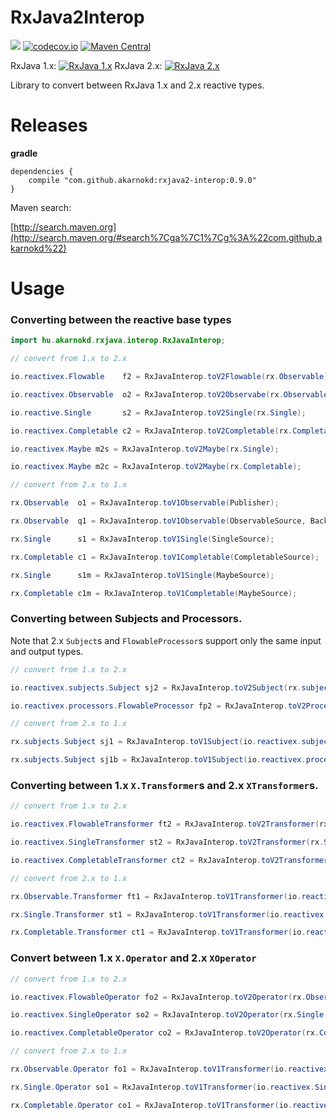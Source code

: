 # RxJava2Interop


<a href='https://travis-ci.org/akarnokd/RxJava2Interop/builds'><img src='https://travis-ci.org/akarnokd/RxJava2Interop.svg?branch=master'></a>
[![codecov.io](http://codecov.io/github/akarnokd/RxJava2Interop/coverage.svg?branch=master)](http://codecov.io/github/akarnokd/RxJava2Interop?branch=master)
[![Maven Central](https://maven-badges.herokuapp.com/maven-central/com.github.akarnokd/rxjava2-interop/badge.svg)](https://maven-badges.herokuapp.com/maven-central/com.github.akarnokd/rxjava2-interop)

RxJava 1.x: [![RxJava 1.x](https://maven-badges.herokuapp.com/maven-central/io.reactivex/rxjava/badge.svg)](https://maven-badges.herokuapp.com/maven-central/maven-central/io.reactivex/rxjava)
RxJava 2.x: [![RxJava 2.x](https://maven-badges.herokuapp.com/maven-central/io.reactivex.rxjava2/rxjava/badge.svg)](https://maven-badges.herokuapp.com/maven-central/io.reactivex.rxjava2/rxjava)

Library to convert between RxJava 1.x and 2.x reactive types.

# Releases


**gradle**

```
dependencies {
    compile "com.github.akarnokd:rxjava2-interop:0.9.0"
}
```


Maven search:

[http://search.maven.org](http://search.maven.org/#search%7Cga%7C1%7Cg%3A%22com.github.akarnokd%22)

# Usage

### Converting between the reactive base types

```java
import hu.akarnokd.rxjava.interop.RxJavaInterop;

// convert from 1.x to 2.x

io.reactivex.Flowable    f2 = RxJavaInterop.toV2Flowable(rx.Observable);

io.reactivex.Observable  o2 = RxJavaInterop.toV2Observabe(rx.Observable);

io.reactive.Single       s2 = RxJavaInterop.toV2Single(rx.Single);

io.reactivex.Completable c2 = RxJavaInterop.toV2Completable(rx.Completable);

io.reactivex.Maybe m2s = RxJavaInterop.toV2Maybe(rx.Single);

io.reactivex.Maybe m2c = RxJavaInterop.toV2Maybe(rx.Completable);

// convert from 2.x to 1.x

rx.Observable  o1 = RxJavaInterop.toV1Observable(Publisher);

rx.Observable  q1 = RxJavaInterop.toV1Observable(ObservableSource, BackpressureStrategy);

rx.Single      s1 = RxJavaInterop.toV1Single(SingleSource);

rx.Completable c1 = RxJavaInterop.toV1Completable(CompletableSource);

rx.Single      s1m = RxJavaInterop.toV1Single(MaybeSource);

rx.Completable c1m = RxJavaInterop.toV1Completable(MaybeSource);
```

### Converting between Subjects and Processors. 

Note that 2.x `Subject`s and `FlowableProcessor`s support only the same input and output types.

```java
// convert from 1.x to 2.x

io.reactivex.subjects.Subject sj2 = RxJavaInterop.toV2Subject(rx.subjects.Subject);

io.reactivex.processors.FlowableProcessor fp2 = RxJavaInterop.toV2Processor(rx.subjects.Subject);

// convert from 2.x to 1.x

rx.subjects.Subject sj1 = RxJavaInterop.toV1Subject(io.reactivex.subjects.Subject);

rx.subjects.Subject sj1b = RxJavaInterop.toV1Subject(io.reactivex.processors.FlowableProcessor);
```

### Converting between 1.x `X.Transformer`s and 2.x `XTransformer`s.

```java
// convert from 1.x to 2.x

io.reactivex.FlowableTransformer ft2 = RxJavaInterop.toV2Transformer(rx.Observable.Transformer);

io.reactivex.SingleTransformer st2 = RxJavaInterop.toV2Transformer(rx.Single.Transformer);

io.reactivex.CompletableTransformer ct2 = RxJavaInterop.toV2Transformer(rx.Completable.Transformer);

// convert from 2.x to 1.x

rx.Observable.Transformer ft1 = RxJavaInterop.toV1Transformer(io.reactivex.FlowableTransformer);

rx.Single.Transformer st1 = RxJavaInterop.toV1Transformer(io.reactivex.SingleTransformer);

rx.Completable.Transformer ct1 = RxJavaInterop.toV1Transformer(io.reactivex.CompletableTransformer);
```

### Convert between 1.x `X.Operator` and 2.x `XOperator`

```java
// convert from 1.x to 2.x

io.reactivex.FlowableOperator fo2 = RxJavaInterop.toV2Operator(rx.Observable.Operator);

io.reactivex.SingleOperator so2 = RxJavaInterop.toV2Operator(rx.Single.Operator);

io.reactivex.CompletableOperator co2 = RxJavaInterop.toV2Operator(rx.Completable.Operator);

// convert from 2.x to 1.x

rx.Observable.Operator fo1 = RxJavaInterop.toV1Transformer(io.reactivex.FlowableOperator);

rx.Single.Operator so1 = RxJavaInterop.toV1Transformer(io.reactivex.SingleOperator);

rx.Completable.Operator co1 = RxJavaInterop.toV1Transformer(io.reactivex.CompletableOperator);
```
